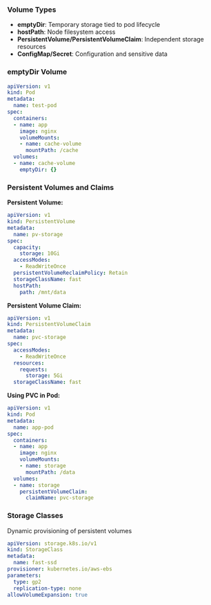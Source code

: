 ### Volume Types

- **emptyDir**: Temporary storage tied to pod lifecycle
- **hostPath**: Node filesystem access
- **PersistentVolume/PersistentVolumeClaim**: Independent storage resources
- **ConfigMap/Secret**: Configuration and sensitive data

### emptyDir Volume

```yaml
apiVersion: v1
kind: Pod
metadata:
  name: test-pod
spec:
  containers:
  - name: app
    image: nginx
    volumeMounts:
    - name: cache-volume
      mountPath: /cache
  volumes:
  - name: cache-volume
    emptyDir: {}
```

### Persistent Volumes and Claims

**Persistent Volume:**

```yaml
apiVersion: v1
kind: PersistentVolume
metadata:
  name: pv-storage
spec:
  capacity:
    storage: 10Gi
  accessModes:
    - ReadWriteOnce
  persistentVolumeReclaimPolicy: Retain
  storageClassName: fast
  hostPath:
    path: /mnt/data
```

**Persistent Volume Claim:**

```yaml
apiVersion: v1
kind: PersistentVolumeClaim
metadata:
  name: pvc-storage
spec:
  accessModes:
    - ReadWriteOnce
  resources:
    requests:
      storage: 5Gi
  storageClassName: fast
```

**Using PVC in Pod:**

```yaml
apiVersion: v1
kind: Pod
metadata:
  name: app-pod
spec:
  containers:
  - name: app
    image: nginx
    volumeMounts:
    - name: storage
      mountPath: /data
  volumes:
  - name: storage
    persistentVolumeClaim:
      claimName: pvc-storage
```

### Storage Classes

Dynamic provisioning of persistent volumes

```yaml
apiVersion: storage.k8s.io/v1
kind: StorageClass
metadata:
  name: fast-ssd
provisioner: kubernetes.io/aws-ebs
parameters:
  type: gp2
  replication-type: none
allowVolumeExpansion: true
```
